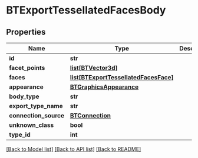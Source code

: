 # BTExportTessellatedFacesBody

## Properties
Name | Type | Description | Notes
------------ | ------------- | ------------- | -------------
**id** | **str** |  | [optional] 
**facet_points** | [**list[BTVector3d]**](BTVector3d.md) |  | [optional] 
**faces** | [**list[BTExportTessellatedFacesFace]**](BTExportTessellatedFacesFace.md) |  | [optional] 
**appearance** | [**BTGraphicsAppearance**](BTGraphicsAppearance.md) |  | [optional] 
**body_type** | **str** |  | [optional] 
**export_type_name** | **str** |  | [optional] 
**connection_source** | [**BTConnection**](BTConnection.md) |  | [optional] 
**unknown_class** | **bool** |  | [optional] 
**type_id** | **int** |  | [optional] 

[[Back to Model list]](../README.md#documentation-for-models) [[Back to API list]](../README.md#documentation-for-api-endpoints) [[Back to README]](../README.md)


